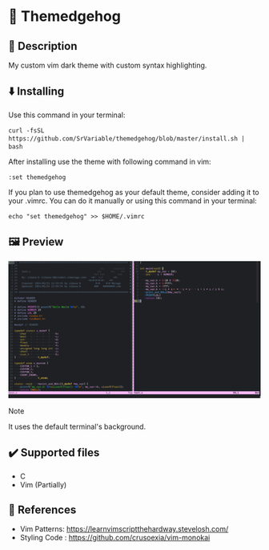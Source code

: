 # 🦔 Themedgehog

## 📖 Description

My custom vim dark theme with custom syntax highlighting.

## ⬇️ Installing

Use this command in your terminal:

```Shell
curl -fsSL https://github.com/SrVariable/themedgehog/blob/master/install.sh | bash
```

After installing use the theme with following command in vim:

```Vim
:set themedgehog
```

If you plan to use themedgehog as your default theme, consider adding it
to your .vimrc. You can do it manually or using this command in your terminal:

```Shell
echo "set themedgehog" >> $HOME/.vimrc
```

## 🖼️ Preview

![C file preview](https://raw.githubusercontent.com/SrVariable/themedgehog/master/preview/1.png)

> [!NOTE]
>
> It uses the default terminal's background.

## ✔️ Supported files

- C
- Vim (Partially)

## 🔗 References

- Vim Patterns: https://learnvimscriptthehardway.stevelosh.com/
- Styling Code : https://github.com/crusoexia/vim-monokai
